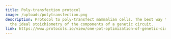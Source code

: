 ```yaml
---
title: Poly-transfection protocol
image: /uploads/polytransfection.png
description: Protocol to poly-transfect mammalian cells. The best way to explore
  the ideal stoichiometry of the components of a genetic circuit.
link: https://www.protocols.io/view/one-pot-optimization-of-genetic-circuits-using-pol-bp2l6z4dgqe5/v1
---
```

